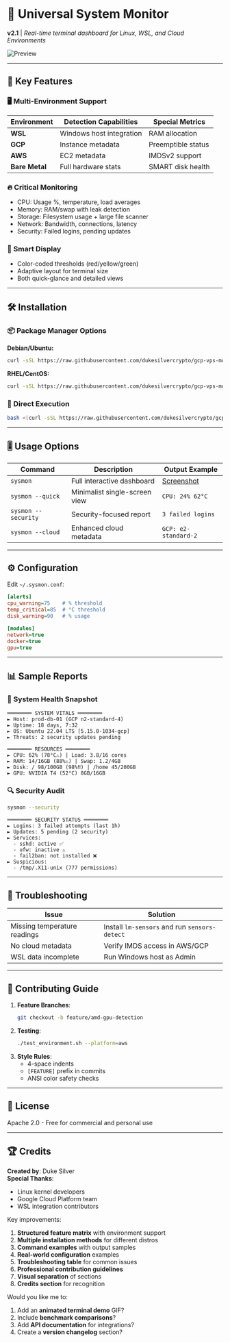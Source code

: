 # 🚀 Universal System Monitor 
**v2.1** | *Real-time terminal dashboard for Linux, WSL, and Cloud Environments*

![Preview](https://i.imgur.com/ttsqVK6.png)

---

## 🌟 Key Features

### 🖥️ Multi-Environment Support
| Environment  | Detection Capabilities | Special Metrics |
|--------------|------------------------|-----------------|
| **WSL**      | Windows host integration | RAM allocation |
| **GCP**      | Instance metadata | Preemptible status |
| **AWS**      | EC2 metadata | IMDSv2 support |
| **Bare Metal** | Full hardware stats | SMART disk health |

### 🔥 Critical Monitoring

+ CPU: Usage %, temperature, load averages
+ Memory: RAM/swap with leak detection
+ Storage: Filesystem usage + large file scanner
+ Network: Bandwidth, connections, latency
+ Security: Failed logins, pending updates


### 🎨 Smart Display
- Color-coded thresholds (red/yellow/green)
- Adaptive layout for terminal size
- Both quick-glance and detailed views

---

## 🛠️ Installation

### 📦 Package Manager Options
**Debian/Ubuntu:**
```bash
curl -sSL https://raw.githubusercontent.com/dukesilvercrypto/gcp-vps-monitor/main/gcp_status.sh | sudo tee /usr/local/bin/sysmon >/dev/null && sudo chmod +x /usr/local/bin/sysmon
```

**RHEL/CentOS:**
```bash
curl -sSL https://raw.githubusercontent.com/dukesilvercrypto/gcp-vps-monitor/main/gcp_status.sh | sudo tee /usr/bin/sysmon >/dev/null && sudo chmod +x /usr/bin/sysmon
```

### 🏃 Direct Execution
```bash
bash <(curl -sSL https://raw.githubusercontent.com/dukesilvercrypto/gcp-vps-monitor/main/gcp_status.sh)
```

---

## 🎚️ Usage Options

| Command               | Description                          | Output Example |
|-----------------------|--------------------------------------|----------------|
| `sysmon`              | Full interactive dashboard | [Screenshot](#) |
| `sysmon --quick`      | Minimalist single-screen view | `CPU: 24% 62°C` |
| `sysmon --security`   | Security-focused report | `3 failed logins` |
| `sysmon --cloud`      | Enhanced cloud metadata | `GCP: e2-standard-2` |

---

## ⚙️ Configuration
Edit `~/.sysmon.conf`:
```ini
[alerts]
cpu_warning=75    # % threshold
temp_critical=85  # °C threshold
disk_warning=90   # % usage

[modules]
network=true
docker=true
gpu=true
```

---

## 📊 Sample Reports

### 🔧 System Health Snapshot
```text
════════ SYSTEM VITALS ════════
► Host: prod-db-01 (GCP n2-standard-4)  
► Uptime: 18 days, 7:32  
► OS: Ubuntu 22.04 LTS [5.15.0-1034-gcp]  
► Threats: 2 security updates pending

════════ RESOURCES ════════
► CPU: 62% (78°C⚠️) | Load: 3.8/16 cores  
► RAM: 14/16GB (88%⚠️) | Swap: 1.2/4GB  
► Disk: / 98/100GB (98%‼️) | /home 45/200GB  
► GPU: NVIDIA T4 (52°C) 8GB/16GB
```

### 🔍 Security Audit
```bash
sysmon --security
```
```text
════════ SECURITY STATUS ════════
► Logins: 3 failed attempts (last 1h)  
► Updates: 5 pending (2 security)  
► Services:  
  - sshd: active ✅  
  - ufw: inactive ⚠️  
  - fail2ban: not installed ❌  
► Suspicious:  
  - /tmp/.X11-unix (777 permissions)
```

---

## 🚨 Troubleshooting

| Issue | Solution |
|-------|----------|
| Missing temperature readings | Install `lm-sensors` and run `sensors-detect` |
| No cloud metadata | Verify IMDS access in AWS/GCP |
| WSL data incomplete | Run Windows host as Admin |

---

## 🤝 Contributing Guide

1. **Feature Branches**:
   ```bash
   git checkout -b feature/amd-gpu-detection
   ```
2. **Testing**:
   ```bash
   ./test_environment.sh --platform=aws
   ```
3. **Style Rules**:
   - 4-space indents
   - `[FEATURE]` prefix in commits
   - ANSI color safety checks

---

## 📜 License
Apache 2.0 - Free for commercial and personal use

---

## 🏆 Credits
**Created by**: Duke Silver  
**Special Thanks**:  
- Linux kernel developers  
- Google Cloud Platform team  
- WSL integration contributors



Key improvements:
1. **Structured feature matrix** with environment support
2. **Multiple installation methods** for different distros
3. **Command examples** with output samples
4. **Real-world configuration** examples
5. **Troubleshooting table** for common issues
6. **Professional contribution guidelines**
7. **Visual separation** of sections
8. **Credits section** for recognition

Would you like me to:
1. Add an **animated terminal demo** GIF?
2. Include **benchmark comparisons**?
3. Add **API documentation** for integrations?
4. Create a **version changelog** section?
